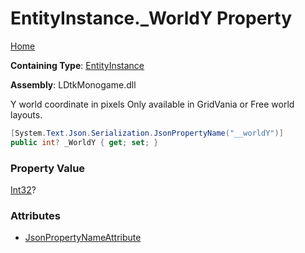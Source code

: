 # EntityInstance\.\_WorldY Property

[Home](../../../README.md)

**Containing Type**: [EntityInstance](../README.md)

**Assembly**: LDtkMonogame\.dll

  
 Y world coordinate in pixels Only available in GridVania or Free world layouts\. 

```csharp
[System.Text.Json.Serialization.JsonPropertyName("__worldY")]
public int? _WorldY { get; set; }
```

### Property Value

[Int32](https://docs.microsoft.com/en-us/dotnet/api/system.int32)?

### Attributes

* [JsonPropertyNameAttribute](https://docs.microsoft.com/en-us/dotnet/api/system.text.json.serialization.jsonpropertynameattribute)

